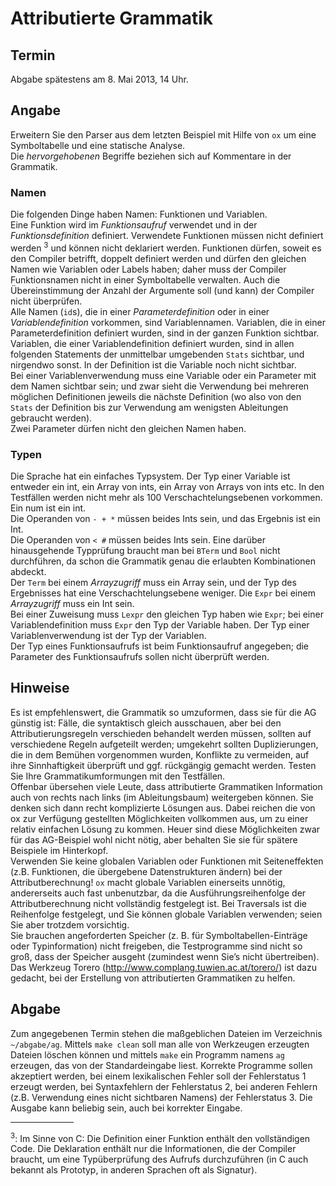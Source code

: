 # Attributierte Grammatik

## Termin
Abgabe spätestens am 8. Mai 2013, 14 Uhr.

## Angabe
Erweitern Sie den Parser aus dem letzten Beispiel mit Hilfe von `ox` um eine Symboltabelle und eine statische Analyse.  
Die _hervorgehobenen_ Begriffe beziehen sich auf Kommentare in der Grammatik.

### Namen
Die folgenden Dinge haben Namen: Funktionen und Variablen.  
Eine Funktion wird im _Funktionsaufruf_ verwendet und in der _Funktionsdefinition_ definiert. Verwendete Funktionen müssen nicht definiert werden <sup>3</sup> und können nicht deklariert werden. Funktionen dürfen, soweit es den Compiler betrifft, doppelt definiert werden und dürfen den gleichen Namen wie Variablen oder Labels haben; daher muss der Compiler Funktionsnamen nicht in einer Symboltabelle verwalten. Auch die Übereinstimmung der Anzahl der Argumente soll (und kann) der Compiler nicht überprüfen.  
Alle Namen (`id`s), die in einer _Parameterdefinition_ oder in einer _Variablendefinition_ vorkommen, sind Variablennamen. Variablen, die in einer Parameterdefinition definiert wurden, sind in der ganzen Funktion sichtbar.
Variablen, die einer Variablendefinition definiert wurden, sind in allen folgenden Statements der unmittelbar umgebenden `Stats` sichtbar, und nirgendwo sonst. In der Definition ist die Variable noch nicht sichtbar.  
Bei einer Variablenverwendung muss eine Variable oder ein Parameter mit dem Namen sichtbar sein; und zwar sieht die Verwendung bei mehreren möglichen Definitionen jeweils die nächste Definition (wo also von den `Stats` der Definition bis zur Verwendung am wenigsten Ableitungen gebraucht werden).  
Zwei Parameter dürfen nicht den gleichen Namen haben.

### Typen
Die Sprache hat ein einfaches Typsystem. Der Typ einer Variable ist entweder ein int, ein Array von ints, ein Array von Arrays von ints etc. In den Testfällen werden nicht mehr als 100 Verschachtelungsebenen vorkommen.  
Ein num ist ein int.  
Die Operanden von `- + *` müssen beides Ints sein, und das Ergebnis ist ein Int.  
Die Operanden von `< #` müssen beides Ints sein. Eine darüber hinausgehende Typprüfung braucht man bei `BTerm` und `Bool` nicht durchführen, da schon die Grammatik genau die erlaubten Kombinationen abdeckt.  
Der `Term` bei einem _Arrayzugriff_ muss ein Array sein, und der Typ des Ergebnisses hat eine Verschachtelungsebene weniger. Die `Expr` bei einem _Arrayzugriff_ muss ein Int sein.  
Bei einer Zuweisung muss `Lexpr` den gleichen Typ haben wie `Expr`; bei einer Variablendefinition muss `Expr` den Typ der Variable haben. Der Typ einer Variablenverwendung ist der Typ der Variablen.  
Der Typ eines Funktionsaufrufs ist beim Funktionsaufruf angegeben; die Parameter des Funktionsaufrufs sollen nicht überprüft werden.

## Hinweise
Es ist empfehlenswert, die Grammatik so umzuformen, dass sie für die AG günstig ist: Fälle, die syntaktisch gleich ausschauen, aber bei den Attributierungsregeln verschieden behandelt werden müssen, sollten auf verschiedene Regeln aufgeteilt werden; umgekehrt sollten Duplizierungen, die in dem Bemühen vorgenommen wurden, Konflikte zu vermeiden, auf ihre Sinnhaftigkeit überprüft und ggf. rückgängig gemacht werden. Testen Sie Ihre Grammatikumformungen mit den Testfällen.  
Offenbar übersehen viele Leute, dass attributierte Grammatiken Information auch von rechts nach links (im Ableitungsbaum) weitergeben können. Sie denken sich dann recht komplizierte Lösungen aus. Dabei reichen die von ox zur Verfügung gestellten Möglichkeiten vollkommen aus, um zu einer relativ einfachen Lösung zu kommen. Heuer sind diese Möglichkeiten zwar für das AG-Beispiel wohl nicht nötig, aber behalten Sie sie für spätere Beispiele im Hinterkopf.  
Verwenden Sie keine globalen Variablen oder Funktionen mit Seiteneffekten (z.B. Funktionen, die übergebene Datenstrukturen ändern) bei der Attributberechnung! `ox` macht globale Variablen einerseits unnötig, andererseits auch fast unbenutzbar, da die Ausführungsreihenfolge der Attributberechnung nicht vollständig festgelegt ist. Bei Traversals ist die Reihenfolge festgelegt, und Sie können globale Variablen verwenden; seien Sie aber trotzdem vorsichtig.  
Sie brauchen angeforderten Speicher (z. B. für Symboltabellen-Einträge oder Typinformation) nicht freigeben, die Testprogramme sind nicht so groß, dass der Speicher ausgeht (zumindest wenn Sie’s nicht übertreiben).  
Das Werkzeug Torero (http://www.complang.tuwien.ac.at/torero/) ist dazu gedacht, bei der Erstellung von attributierten Grammatiken zu helfen.

## Abgabe
Zum angegebenen Termin stehen die maßgeblichen Dateien im Verzeichnis `~/abgabe/ag`. Mittels `make clean` soll man alle von Werkzeugen erzeugten Dateien löschen können und mittels `make` ein Programm namens `ag` erzeugen, das von der Standardeingabe liest. Korrekte Programme sollen akzeptiert werden, bei einem lexikalischen Fehler soll der Fehlerstatus 1 erzeugt werden, bei Syntaxfehlern der Fehlerstatus 2, bei anderen Fehlern (z.B. Verwendung eines nicht sichtbaren Namens) der Fehlerstatus 3. Die Ausgabe kann beliebig sein, auch bei korrekter Eingabe.

<hr width="20%">

<sup>3</sup>: Im Sinne von C: Die Definition einer Funktion enthält den vollständigen Code. Die Deklaration enthält nur die Informationen, die der Compiler braucht, um eine Typüberprüfung des Aufrufs durchzuführen (in C auch bekannt als Prototyp, in anderen Sprachen oft als Signatur).
